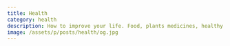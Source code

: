```yaml
---
title: Health
category: health
description: How to improve your life. Food, plants medicines, healthy living, superfoods.
image: /assets/p/posts/health/og.jpg
---
```

